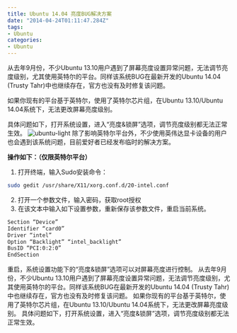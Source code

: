 ```yaml
---
title: Ubuntu 14.04 亮度BUG解决方案
date: "2014-04-24T01:11:47.284Z"
tags:
- Ubuntu
categories:
- Ubuntu
---
```

从去年9月份，不少Ubuntu 13.10用户遇到了屏幕亮度设置异常问题，无法调节亮度级别，尤其使用英特尔的平台。同样该系统BUG在最新开发的Ubuntu 14.04 (Trusty Tahr)中也继续存在，官方也没有及时修复该问题。  

如果你现有的平台基于英特尔，使用了英特尔芯片组，在Ubuntu 13.10/Ubuntu 14.04系统下，无法更改屏幕亮度级别。  

具体问题如下，打开系统设置，进入“亮度&锁屏”选项，调节亮度级别都无法正常生效。
![ubuntu-light](light-600x266.png)
除了影响英特尔平台外，不少使用英伟达显卡设备的用户也会遇到该系统问题，目前爱好者已经发布临时的解决方案。

**操作如下：（仅限英特尔平台）**
1. 打开终端，输入Sudo安装命令：
```bash
sudo gedit /usr/share/X11/xorg.conf.d/20-intel.conf
```
2. 打开一个参数文件，输入密码，获取root授权
3. 在该文本中输入如下设置参数，重新保存该参数文件，重启当前系统。
```bash
Section “Device”
Identifier “card0”
Driver “intel”
Option “Backlight” “intel_backlight”
BusID “PCI:0:2:0”
EndSection
```
重启，系统设置功能下的“亮度&锁屏”选项可以对屏幕亮度进行控制。
从去年9月份，不少Ubuntu 13.10用户遇到了屏幕亮度设置异常问题，无法调节亮度级别，尤其使用英特尔的平台。同样该系统BUG在最新开发的Ubuntu 14.04 (Trusty Tahr)中也继续存在，官方也没有及时修复该问题。
如果你现有的平台基于英特尔，使用了英特尔芯片组，在Ubuntu 13.10/Ubuntu 14.04系统下，无法更改屏幕亮度级别。
具体问题如下，打开系统设置，进入“亮度&锁屏”选项，调节亮度级别都无法正常生效。
